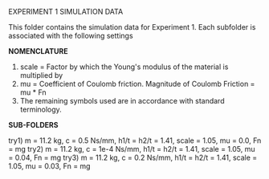 EXPERIMENT 1 SIMULATION DATA


This folder contains the simulation data for Experiment 1. Each subfolder is associated with the following settings

**NOMENCLATURE**

1) scale = Factor by which the Young's modulus of the material is multiplied by
2) mu = Coefficient of Coulomb friction. Magnitude of Coulomb Friction = mu * Fn
3) The remaining symbols used are in accordance with standard terminology.

**SUB-FOLDERS**


try1) m = 11.2 kg, c = 0.5 Ns/mm, h1/t = h2/t = 1.41, scale = 1.05, mu = 0.0, Fn = mg
try2) m = 11.2 kg, c = 1e-4 Ns/mm, h1/t = h2/t = 1.41, scale = 1.05, mu = 0.04, Fn = mg
try3) m = 11.2 kg, c = 0.2 Ns/mm, h1/t = h2/t = 1.41, scale = 1.05, mu = 0.03, Fn = mg

